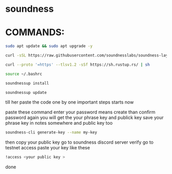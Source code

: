 # soundness


# COMMANDS:

```bash
sudo apt update && sudo apt upgrade -y
```

```bash
curl -sSL https://raw.githubusercontent.com/soundnesslabs/soundness-layer/main/soundnessup/install | bash
```
```bash
curl --proto '=https' --tlsv1.2 -sSf https://sh.rustup.rs/ | sh
```
```bash
source ~/.bashrc
```
```bash
soundnessup install
```
```bash
soundnessup update
```
till her paste the code one by one 
important steps starts now

paste these command  enter your password means create than confirm password again 
you will get the your phrase key and publick key 
save your phrase key in notes somewhere and public key too

```bash
soundness-cli generate-key --name my-key
```
then copy your public key 
go to soundness discord server
verify
go to testnet access 
paste your key like these
```bash
!access <your public key >
``` 
done
 



